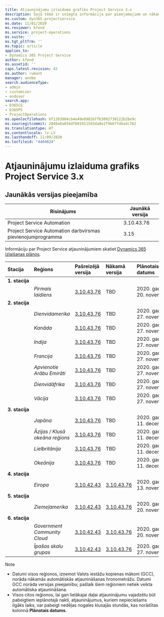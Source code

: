 ```yaml
---
title: Atjauninājumu izlaiduma grafiks Project Service 3.x
description: Šajā tēmā ir sniegta informācija par pieejamajiem un nākamajiem Dynamics 365 Project Service Automation laidieniem.
ms.custom: dyn365-projectservice
ms.date: 11/01/2020
ms.reviewer: kfend
ms.service: project-operations
ms.suite: ''
ms.tgt_pltfrm: ''
ms.topic: article
applies_to:
- Dynamics 365 Project Service
author: kfend
ms.assetid: ''
caps.latest.revision: 42
ms.author: rumant
manager: annbe
search.audienceType:
- admin
- customizer
- enduser
search.app:
- D365CE
- D365PS
- ProjectOperations
ms.openlocfilehash: bf1203884cb4e49e0982bffb3092730122b2be9c
ms.sourcegitcommit: 2848a8a654df601911593da8e2f9b6ffd6adc702
ms.translationtype: HT
ms.contentlocale: lv-LV
ms.lasthandoff: 11/09/2020
ms.locfileid: "4404824"
---
```

# <a name="update-release-schedule-for-project-service-3x"></a>Atjauninājumu izlaiduma grafiks Project Service 3.x

## <a name="latest-version-availability"></a>Jaunākās versijas pieejamība

| Risinājums  | Jaunākā versija |
|-------|----|
| Project Service Automation    | 3.10.43.76 |
| Project Service Automation darbvirsmas pievienojumprogramma                | 3.15          |

Informāciju par Project Service atjauninājumiem skatiet [Dynamics 365 izlaišanas plānos](https://docs.microsoft.com/dynamics365/release-plans/). 

| Stacija  | Reģions | Pašreizējā versija | Nākamā versija |  Plānotais datums
| :---   | :---   | :---   | :---   |:---   |         
|<strong>1. stacija</strong> | |  |  | |
| | <i>Pirmais laidiens</i> | [3.10.43.76](whats-new-ur-25.md) | TBD | 2020. gada 20. novembris
|<strong>2. stacija</strong> | |  |  | |
| | <i>Dienvidamerika</i> | [3.10.43.76](whats-new-ur-25.md) | TBD | 2020. gada 27. novembris
| | <i>Kanāda</i> | [3.10.43.76](whats-new-ur-25.md) | TBD | 2020. gada 27. novembris 
| | <i>Indija</i> | [3.10.43.76](whats-new-ur-25.md) | TBD | 2020. gada 27. novembris
| | <i>Francija</i> | [3.10.43.76](whats-new-ur-25.md) | TBD | 2020. gada 27. novembris
| | <i>Apvienotie Arābu Emirāti</i> | [3.10.43.76](whats-new-ur-25.md) | TBD | 2020. gada 27. novembris
| | <i>Dienvidāfrika</i> | [3.10.43.76](whats-new-ur-25.md) | TBD | 2020. gada 27. novembris
| | <i>Vācija</i> | [3.10.43.76](whats-new-ur-25.md) | TBD | 2020. gada 27. novembris
|<strong>3. stacija</strong> | |  |  | |
| | <i>Japāna</i> | [3.10.43.76](whats-new-ur-25.md) | TBD | 2020. gada 11. decembris
| | <i>Āzijas / Klusā okeāna reģions</i> | [3.10.43.76](whats-new-ur-25.md) | TBD | 2020. gada 11. decembris
| | <i>Lielbritānija</i> | [3.10.43.76](whats-new-ur-25.md) | TBD | 2020. gada 11. decembris
| | <i>Okeānija</i> | [3.10.43.76](whats-new-ur-25.md) | TBD | 2020. gada 11. decembris
|<strong>4. stacija</strong> | |  |  | |
| | <i>Eiropa</i> |[3.10.42.43](whats-new-ur-24.md) | [3.10.43.76](whats-new-ur-25.md) | 2020. gada 13. novembris
|<strong>5. stacija</strong> | |  |  | |
| | <i>Ziemeļamerika</i> |[3.10.42.43](whats-new-ur-24.md) | [3.10.43.76](whats-new-ur-25.md) | 2020. gada 20. novembris
|<strong>6. stacija</strong> | |  |  | |
| | <i>Government Community Cloud</i> |[3.10.42.43](whats-new-ur-24.md) | [3.10.43.76](whats-new-ur-25.md) | 2020. gada 20. novembris
| | <i>Īpašas skalu grupas</i> |[3.10.42.43](whats-new-ur-24.md) | [3.10.43.76](whats-new-ur-25.md) | 2020. gada 27. novembris

>[!Note]
> - Datumi visos reģionos, izņemot Valsts iestāžu kopienas mākoni (GCC), norāda nākamās automātiskās atjaunināšanas hronometrāžu. Datumi GCC norāda versijas pieejamību; pašlaik šiem reģioniem netiek veikta automātiska atjaunināšana.
> - Visos citos reģionos, lai gan lielākajai daļai atjauninājumu vajadzētu būt pabeigtiem ieplānotajā naktī, atjauninājumus, kuriem nepieciešams ilgāks laiks, var pabeigt nedēļas nogales klusajās stundās, kas norādītas kolonnā **Plānotais datums**.
